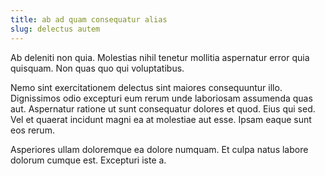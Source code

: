 ```yaml
---
title: ab ad quam consequatur alias
slug: delectus autem
---
```


Ab deleniti non quia. Molestias nihil tenetur mollitia aspernatur error quia quisquam. Non quas quo qui voluptatibus.

Nemo sint exercitationem delectus sint maiores consequuntur illo. Dignissimos odio excepturi eum rerum unde laboriosam assumenda quas aut. Aspernatur ratione ut sunt consequatur dolores et quod. Eius qui sed. Vel et quaerat incidunt magni ea at molestiae aut esse. Ipsam eaque sunt eos rerum.

Asperiores ullam doloremque ea dolore numquam. Et culpa natus labore dolorum cumque est. Excepturi iste a.
